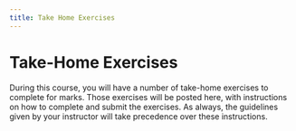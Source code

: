 ```yaml
---
title: Take Home Exercises
---
```

# Take-Home Exercises

During this course, you will have a number of take-home exercises to complete for marks. Those exercises will be posted here, with instructions on how to complete and submit the exercises. As always, the guidelines given by your instructor will take precedence over these instructions.
